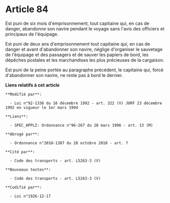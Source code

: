 # Article 84

Est puni de six mois d'emprisonnement, tout capitaine qui, en cas de danger, abandonne son navire pendant le voyage sans
l'avis des officiers et principaux de l'équipage.

Est puni de deux ans d'emprisonnement tout capitaine qui, en cas de danger et avant d'abandonner son navire, néglige
d'organiser le sauvetage de l'équipage et des passagers et de sauver les papiers de bord, les dépêches postales et les
marchandises les plus précieuses de la cargaison.

Est puni de la peine portée au paragraphe précédent, le capitaine qui, forcé d'abandonner son navire, ne reste pas à bord le
dernier.

**Liens relatifs à cet article**

	**Modifié par**:

	  - Loi n°92-1336 du 16 décembre 1992 - art. 322 (V) JORF 23 décembre 1992 en vigueur le 1er mars 1994

	**Liens**:

	  - SPEC_APPLI: Ordonnance n°96-267 du 28 mars 1996 - art. 13 (M)

	**Abrogé par**:

	  - Ordonnance n°2010-1307 du 28 octobre 2010 - art. 7

	**Cité par**:

	  - Code des transports - art. L5263-3 (V)

	**Nouveaux textes**:

	  - Code des transports - art. L5263-3 (V)

	**Codifié par**:

	  - Loi n°1926-12-17
